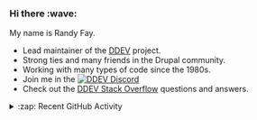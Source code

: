 
<h3>Hi there :wave:</h3>

My name is Randy Fay.

- Lead maintainer of the [DDEV](https://github.com/ddev/ddev) project.
- Strong ties and many friends in the Drupal community.
- Working with many types of code since the 1980s.
- Join me in the [![DDEV Discord](https://img.shields.io/discord/664580571770388500?logo=discord&logoColor=%23fff&label=DDEV%20Discord&link=https%3A%2F%2Fddev.com%2Fs%2Fdiscord)](https://ddev.com/s/discord)
- Check out the [DDEV Stack Overflow](https://stackoverflow.com/tags/ddev) questions and answers.

<details>
  <summary>:zap: Recent GitHub Activity</summary>

<!--RECENT_ACTIVITY:start-->
1. 💪 Opened PR [#7765](undefined) in [ddev/ddev](https://github.com/ddev/ddev)<br>
2. ❗️ Opened issue [#21](https://github.com/macopedia/typo3-interactive-tour/issues/21) in [macopedia/typo3-interactive-tour](https://github.com/macopedia/typo3-interactive-tour)<br>
3. 💪 Opened PR [#7764](undefined) in [ddev/ddev](https://github.com/ddev/ddev)<br>
4. 💬 Commented on [#7763](https://github.com/ddev/ddev/issues/7763#issuecomment-3446725193) in [ddev/ddev](https://github.com/ddev/ddev)<br>
5. ❗️ Opened issue [#7763](https://github.com/ddev/ddev/issues/7763) in [ddev/ddev](https://github.com/ddev/ddev)<br>
6. 💬 Commented on [#7558](https://github.com/ddev/ddev/pull/7558#issuecomment-3445271474) in [ddev/ddev](https://github.com/ddev/ddev)<br>
7. 👍 Approved [#7625](https://github.com/ddev/ddev/pull/7625#pullrequestreview-3379118696) in [ddev/ddev](https://github.com/ddev/ddev)<br>
8. 👍 Approved [#7558](https://github.com/ddev/ddev/pull/7558#pullrequestreview-3379101564) in [ddev/ddev](https://github.com/ddev/ddev)<br>
9. 💬 Commented on [#7558](https://github.com/ddev/ddev/pull/7558#discussion_r2462164997) in [ddev/ddev](https://github.com/ddev/ddev)<br>
10. 💬 Commented on [#7558](https://github.com/ddev/ddev/pull/7558#discussion_r2462159621) in [ddev/ddev](https://github.com/ddev/ddev)<br>
11. 💬 Commented on [#7762](https://github.com/ddev/ddev/issues/7762#issuecomment-3445104545) in [ddev/ddev](https://github.com/ddev/ddev)<br>
12. 💪 Opened PR [#7761](undefined) in [ddev/ddev](https://github.com/ddev/ddev)<br>
13. 💬 Commented on [#7625](https://github.com/ddev/ddev/pull/7625#issuecomment-3444907289) in [ddev/ddev](https://github.com/ddev/ddev)<br>
14. 💬 Commented on [#454](https://github.com/ddev/ddev.com/pull/454#issuecomment-3444904990) in [ddev/ddev.com](https://github.com/ddev/ddev.com)<br>
15. 💬 Commented on [#7745](https://github.com/ddev/ddev/pull/7745#issuecomment-3444795992) in [ddev/ddev](https://github.com/ddev/ddev)<br>
16. 💬 Commented on [#7558](https://github.com/ddev/ddev/pull/7558#issuecomment-3444730350) in [ddev/ddev](https://github.com/ddev/ddev)<br>
17. 💬 Commented on [#7625](https://github.com/ddev/ddev/pull/7625#issuecomment-3444243946) in [ddev/ddev](https://github.com/ddev/ddev)<br>
18. 💬 Commented on [#7742](https://github.com/ddev/ddev/pull/7742#issuecomment-3444189546) in [ddev/ddev](https://github.com/ddev/ddev)<br>
19. 💬 Commented on [#7738](https://github.com/ddev/ddev/issues/7738#issuecomment-3444179890) in [ddev/ddev](https://github.com/ddev/ddev)<br>
20. 💬 Commented on [#7742](https://github.com/ddev/ddev/pull/7742#issuecomment-3443968671) in [ddev/ddev](https://github.com/ddev/ddev)<br>
<!--RECENT_ACTIVITY:end-->

</details>
